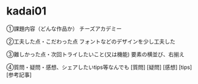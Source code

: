 # kadai01
①課題内容（どんな作品か）
チーズアカデミー

②工夫した点・こだわった点
フォントなどのデザインを少し工夫した

③難しかった点・次回トライしたいこと(又は機能)
要素の横並び、右揃え

④質問・疑問・感想、シェアしたいtips等なんでも
[質問]
[疑問]
[感想]
[tips]
[参考記事]
